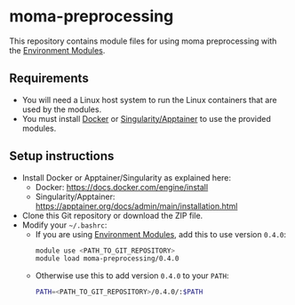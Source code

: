 # moma-preprocessing

This repository contains module files for using moma preprocessing with the [Environment Modules](https://modules.readthedocs.io/en/latest/index.html).

## Requirements

- You will need a Linux host system to run the Linux containers that are used by the modules.
- You must install [Docker](https://www.docker.com/) or [Singularity/Apptainer](https://apptainer.org/) to use the provided modules.

## Setup instructions

- Install Docker or Apptainer/Singularity as explained here:
  - Docker: https://docs.docker.com/engine/install
  - Singularity/Apptainer: https://apptainer.org/docs/admin/main/installation.html
- Clone this Git repository or download the ZIP file.
- Modify your `~/.bashrc`:
  - If you are using [Environment Modules](https://modules.readthedocs.io/en/latest/index.html), add this to use version `0.4.0`:
    ```sh
    module use <PATH_TO_GIT_REPOSITORY>
    module load moma-preprocessing/0.4.0
    ```
  - Otherwise use this to add version `0.4.0` to your `PATH`:
    ```sh
    PATH=<PATH_TO_GIT_REPOSITORY>/0.4.0/:$PATH
    ```
